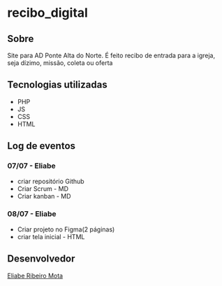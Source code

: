# recibo_digital

## Sobre

Site para AD Ponte Alta do Norte. É feito recibo de entrada para a igreja, seja dízimo, missão, coleta ou oferta

## Tecnologias utilizadas

- PHP
- JS
- CSS
- HTML

## Log de eventos

### 07/07 - Eliabe
- criar repositório Github
- Criar Scrum - MD
- Criar kanban - MD

### 08/07 - Eliabe

- Criar projeto no Figma(2 páginas)
- criar tela inicial - HTML

## Desenvolvedor

[Eliabe Ribeiro Mota](https://github.com/Eliabe-Ribeiro-22/)
